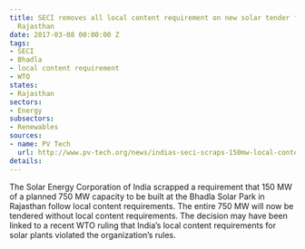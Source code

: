 ```yaml
---
title: SECI removes all local content requirement on new solar tender for 750 MW in
  Rajasthan
date: 2017-03-08 00:00:00 Z
tags:
- SECI
- Bhadla
- local content requirement
- WTO
states:
- Rajasthan
sectors:
- Energy
subsectors:
- Renewables
sources:
- name: PV Tech
  url: http://www.pv-tech.org/news/indias-seci-scraps-150mw-local-content-solar-tender-in-rajasthan
details: 
---
```


The Solar Energy Corporation of India scrapped a requirement that 150 MW of a planned 750 MW capacity to be built at the Bhadla Solar Park in Rajasthan follow local content requirements. The entire 750 MW will now be tendered without local content requirements. The decision may have been linked to a recent WTO ruling that India’s local content requirements for solar plants violated the organization’s rules.

